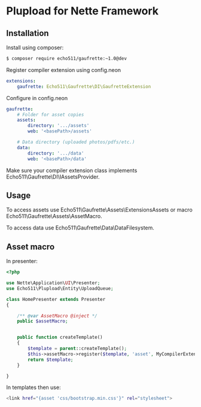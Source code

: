 Plupload for Nette Framework
============================

Installation
------------

Install using composer:

```sh
$ composer require echo511/gaufrette:~1.0@dev
```

Register compiler extension using config.neon

```yml
extensions:
	gaufrette: Echo511\Gaufrette\DI\GaufretteExtension
```

Configure in config.neon

```yml
gaufrette:
	# Folder for asset copies
	assets:
		directory: '.../assets'
		web: '<basePath>/assets'

	# Data directory (uploaded photos/pdfs/etc.)
	data:
		directory: '.../data'
		web: '<basePath>/data'
```


Make sure your compiler extension class implements Echo511\Gaufrette\DI\IAssetsProvider.


Usage
-----

To access assets use Echo511\Gaufrette\Assets\ExtensionsAssets or macro Echo511\Gaufrette\Assets\AssetMacro.

To access data use Echo511\Gaufrette\Data\DataFilesystem.


Asset macro
-----------

In presenter:

```php
<?php

use Nette\Application\UI\Presenter;
use Echo511\Plupload\Entity\UploadQueue;

class HomePresenter extends Presenter
{

	/** @var AssetMacro @inject */
	public $assetMacro;


	public function createTemplate()
	{
		$template = parent::createTemplate();
		$this->assetMacro->register($template, 'asset', MyCompilerExtension::class);
		return $template;
	}

}
```

In templates then use:
```sh
<link href="{asset 'css/bootstrap.min.css'}" rel="stylesheet">
```

